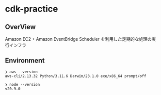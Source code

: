# cdk-practice

## OverView

Amazon EC2 + Amazon EventBridge Scheduler を利用した定期的な処理の実行インフラ

## Environment

```shell
❯ aws --version
aws-cli/2.13.32 Python/3.11.6 Darwin/23.1.0 exe/x86_64 prompt/off

❯ node --version
v20.9.0
```